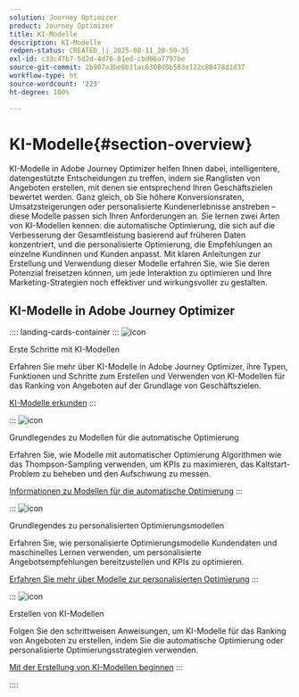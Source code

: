 ```yaml
---
solution: Journey Optimizer
product: Journey Optimizer
title: KI-Modelle
description: KI-Modelle
redpen-status: CREATED_||_2025-08-11_20-59-35
exl-id: c33c47b7-5d2d-4d76-81ed-cbd06a7797be
source-git-commit: 2b907a3be8b11ac6308d0b563e122c88478d1d37
workflow-type: ht
source-wordcount: '223'
ht-degree: 100%

---
```


# KI-Modelle{#section-overview}

KI-Modelle in Adobe Journey Optimizer helfen Ihnen dabei, intelligentere, datengestützte Entscheidungen zu treffen, indem sie Ranglisten von Angeboten erstellen, mit denen sie entsprechend Ihren Geschäftszielen bewertet werden. Ganz gleich, ob Sie höhere Konversionsraten, Umsatzsteigerungen oder personalisierte Kundenerlebnisse anstreben – diese Modelle passen sich Ihren Anforderungen an. Sie lernen zwei Arten von KI-Modellen kennen: die automatische Optimierung, die sich auf die Verbesserung der Gesamtleistung basierend auf früheren Daten konzentriert, und die personalisierte Optimierung, die Empfehlungen an einzelne Kundinnen und Kunden anpasst. Mit klaren Anleitungen zur Erstellung und Verwendung dieser Modelle erfahren Sie, wie Sie deren Potenzial freisetzen können, um jede Interaktion zu optimieren und Ihre Marketing-Strategien noch effektiver und wirkungsvoller zu gestalten.

## KI-Modelle in Adobe Journey Optimizer

:::: landing-cards-container
:::
![icon](https://cdn.experienceleague.adobe.com/icons/circle-play.svg?lang=de)

Erste Schritte mit KI-Modellen

Erfahren Sie mehr über KI-Modelle in Adobe Journey Optimizer, ihre Typen, Funktionen und Schritte zum Erstellen und Verwenden von KI-Modellen für das Ranking von Angeboten auf der Grundlage von Geschäftszielen.

[KI-Modelle erkunden](../using/offers/ranking/ai-models.md)
:::

:::
![icon](https://cdn.experienceleague.adobe.com/icons/chart-line.svg)

Grundlegendes zu Modellen für die automatische Optimierung

Erfahren Sie, wie Modelle mit automatischer Optimierung Algorithmen wie das Thompson-Sampling verwenden, um KPIs zu maximieren, das Kaltstart-Problem zu beheben und den Aufschwung zu messen.

[Informationen zu Modellen für die automatische Optimierung](../using/offers/ranking/auto-optimization-model.md)
:::

:::
![icon](https://cdn.experienceleague.adobe.com/icons/bullseye.svg)

Grundlegendes zu personalisierten Optimierungsmodellen

Erfahren Sie, wie personalisierte Optimierungsmodelle Kundendaten und maschinelles Lernen verwenden, um personalisierte Angebotsempfehlungen bereitzustellen und KPIs zu optimieren.

[Erfahren Sie mehr über Modelle zur personalisierten Optimierung](../using/offers/ranking/personalized-optimization-model.md)
:::

:::
![icon](https://cdn.experienceleague.adobe.com/icons/list-check.svg)

Erstellen von KI-Modellen

Folgen Sie den schrittweisen Anweisungen, um KI-Modelle für das Ranking von Angeboten zu erstellen, indem Sie die automatische Optimierung oder personalisierte Optimierungsstrategien verwenden.

[Mit der Erstellung von KI-Modellen beginnen](../using/offers/ranking/create-ranking-strategies.md)
:::

::::
